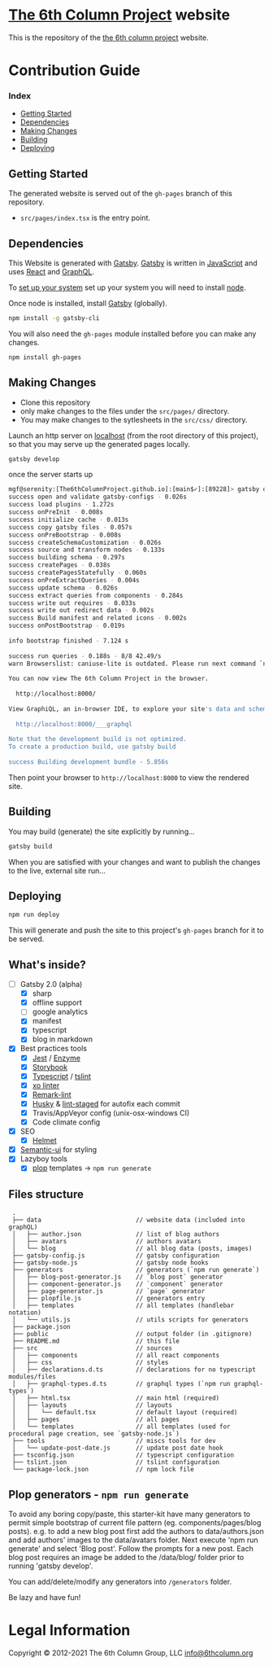 # [The 6th Column Project](https://6thcolumnproject.com/) website

This is the repository of the [the 6th column project](https://6thcolumnproject.com/) website.

# Contribution Guide

### Index

- [Getting Started](#getting-started)
- [Dependencies](#dependencies)
- [Making Changes](#making-changes)
- [Building](#building)
- [Deploying](#deploying)

## Getting Started

The generated website is served out of the `gh-pages` branch of this repository.

- `src/pages/index.tsx` is the entry point.


## Dependencies

This Website is generated with [Gatsby](https://www.gatsbyjs.com/).
[Gatsby](https://www.gatsbyjs.com/) is written in [JavaScript](https://developer.mozilla.org/en-US/docs/Learn/JavaScript/First_steps/What_is_JavaScript) and uses [React](https://reactjs.org/) and [GraphQL](https://graphql.org/).

To [set up your system](https://www.gatsbyjs.com/docs/tutorial/part-zero/) set up your system you will need to install [node](https://nodejs.org/en/about/).

Once node is installed, install [Gatsby](https://www.gatsbyjs.com/) (globally).

```bash
npm install -g gatsby-cli
```

You will also need the `gh-pages` module installed before you can make any changes.

``` bash
npm install gh-pages
```

## Making Changes

* Clone this repository
* only make changes to the files under the `src/pages/` directory.
* You may make changes to the sytlesheets in the `src/css/` directory.

Launch an http server on [localhost](http://localhost:8000) (from the root directory of this
project), so that you may serve up the generated pages locally.

``` bash
gatsby develop
```

once the server starts up


``` bash
mgf@serenity:[The6thColumnProject.github.io]:[main$✓]:[89228]> gatsby develop
success open and validate gatsby-configs - 0.026s
success load plugins - 1.272s
success onPreInit - 0.008s
success initialize cache - 0.013s
success copy gatsby files - 0.057s
success onPreBootstrap - 0.008s
success createSchemaCustomization - 0.026s
success source and transform nodes - 0.133s
success building schema - 0.297s
success createPages - 0.038s
success createPagesStatefully - 0.060s
success onPreExtractQueries - 0.004s
success update schema - 0.026s
success extract queries from components - 0.284s
success write out requires - 0.033s
success write out redirect data - 0.002s
success Build manifest and related icons - 0.002s
success onPostBootstrap - 0.019s
⠀
info bootstrap finished - 7.124 s
⠀
success run queries - 0.188s - 8/8 42.49/s
warn Browserslist: caniuse-lite is outdated. Please run next command `npm update`
⠀
You can now view The 6th Column Project in the browser.
⠀
  http://localhost:8000/
⠀
View GraphiQL, an in-browser IDE, to explore your site's data and schema
⠀
  http://localhost:8000/___graphql
⠀
Note that the development build is not optimized.
To create a production build, use gatsby build
⠀
success Building development bundle - 5.856s

```

Then point your browser to `http://localhost:8000` to view the rendered site.

## Building

You may build (generate) the site explicitly by running...

``` bash
gatsby build
```

When you are satisfied with your changes and want to publish the changes to the live, external site run...

## Deploying

``` bash
npm run deploy
```

This will generate and push the site to this project's `gh-pages` branch for it to be served.

## What's inside?

-   [ ] Gatsby 2.0 (alpha)
    -   [x] sharp
    -   [x] offline support
    -   [ ] google analytics
    -   [x] manifest
    -   [x] typescript
    -   [x] blog in markdown
-   [x] Best practices tools
    -   [x] [Jest](https://facebook.github.io/jest/) / [Enzyme](http://airbnb.io/enzyme/)
    -   [x] [Storybook](https://storybooks.js.org/)
    -   [x] [Typescript](https://www.typescriptlang.org/) / [tslint](https://palantir.github.io/tslint/)
    -   [x] [xo linter](https://github.com/sindresorhus/xo)
    -   [x] [Remark-lint](https://github.com/wooorm/remark-lint)
    -   [x] [Husky](https://github.com/typicode/husky) & [lint-staged](https://github.com/okonet/lint-staged) for autofix each commit
    -   [x] Travis/AppVeyor config (unix-osx-windows CI)
    -   [x] Code climate config
-   [x] SEO
    -   [x] [Helmet](https://github.com/nfl/react-helmet)
-   [x] [Semantic-ui](http://react.semantic-ui.com) for styling
-   [x] Lazyboy tools
    -   [x] [plop](https://github.com/amwmedia/plop) templates -> `npm run generate`

## Files structure

     .
     ├── data                          // website data (included into graphQL)
     │   ├── author.json               // list of blog authors
     │   ├── avatars                   // authors avatars
     │   └── blog                      // all blog data (posts, images)
     ├── gatsby-config.js              // gatsby configuration
     ├── gatsby-node.js                // gatsby node hooks
     ├── generators                    // generators (`npm run generate`)
     │   ├── blog-post-generator.js    // `blog post` generator
     │   ├── component-generator.js    // `component` generator
     │   ├── page-generator.js         // `page` generator
     │   ├── plopfile.js               // generators entry
     │   ├── templates                 // all templates (handlebar notation)
     │   └── utils.js                  // utils scripts for generators
     ├── package.json
     ├── public                        // output folder (in .gitignore)
     ├── README.md                     // this file
     ├── src                           // sources
     │   ├── components                // all react components
     │   ├── css                       // styles
     │   ├── declarations.d.ts         // declarations for no typescript modules/files
     │   ├── graphql-types.d.ts        // graphql types (`npm run graphql-types`)
     │   ├── html.tsx                  // main html (required)
     │   ├── layouts                   // layouts
     │   │   └── default.tsx           // default layout (required)
     │   ├── pages                     // all pages
     │   └── templates                 // all templates (used for procedural page creation, see `gatsby-node.js`)
     ├── tools                         // miscs tools for dev
     │   └── update-post-date.js       // update post date hook
     ├── tsconfig.json                 // typescript configuration
     ├── tslint.json                   // tslint configuration
     └── package-lock.json             // npm lock file

## Plop generators - `npm run generate`

To avoid any boring copy/paste, this starter-kit have many generators to permit
simple bootstrap of current file pattern (eg. components/pages/blog posts). e.g. to add a new blog post first add the authors to data/authors.json and add authors' images to the data/avatars folder. Next execute 'npm run generate' and select 'Blog post'. Follow the prompts for a new post. Each blog post requires an image be added to the /data/blog/<your new post> folder prior to running 'gatsby develop'.

You can add/delete/modify any generators into `/generators` folder.

Be lazy and have fun!

# Legal Information

Copyright © 2012-2021 The 6th Column Group, LLC <info@6thcolumn.org>
